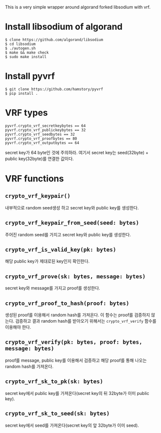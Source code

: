 This is a very simple wrapper around algorand forked libsodium with vrf.


# Install libsodium of algorand

```shell
$ clone https://github.com/algorand/libsodium
$ cd libsodium
$ ./autogen.sh
$ make && make check
$ sudo make install 
```


# Install pyvrf

```shell
$ git clone https://github.com/hamstory/pyvrf
$ pip install .
```

# VRF types

```
pyvrf.crypto_vrf_secretkeybytes == 64
pyvrf.crypto_vrf_publickeybytes == 32
pyvrf.crypto_vrf_seedbytes == 32
pyvrf.crypto_vrf_proofbytes == 80
pyvrf.crypto_vrf_outputbytes == 64
```

secret key가 64 byte인 것에 주의하라. 여기서 secret key는 seed(32byte) + public key(32byte)를 연결한 값이다.


# VRF functions


## `crypto_vrf_keypair()`

내부적으로 random seed생성 하고 secret key와 public key를 생성한다.

## `crypto_vrf_keypair_from_seed(seed: bytes)`

주어진 random seed를 가지고 secret key와 public key를 생성한다.


## `crypto_vrf_is_valid_key(pk: bytes)`

해당 public key가 제대로된 key인지 확인한다.


## `crypto_vrf_prove(sk: bytes, message: bytes)`

secret key와 message를 가지고 proof를 생성한다.


## `crypto_vrf_proof_to_hash(proof: bytes)`

생성된 proof를 이용해서 random hash를 가져온다. 이 함수는 proof를 검증하지 않는다. 검증하고 결과 random hash를 받아오기 위해서는 `crypto_vrf_verify` 함수를 이용해야 한다.


## `crypto_vrf_verify(pk: bytes, proof: bytes, message: bytes)`

proof를 message, public key를 이용해서 검증하고 해당 proof를 통해 나오는 random hash를 가져온다.


## `crypto_vrf_sk_to_pk(sk: bytes)`

secret key에서 public key를 가져온다(secret key의 뒤 32byte가 이미 public key).

## `crypto_vrf_sk_to_seed(sk: bytes)`

secret key에서 seed를 가져온다(secret key의 앞 32byte가 이미 seed).
